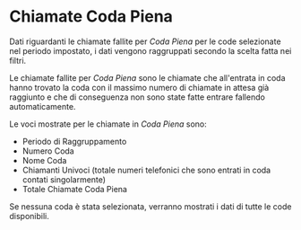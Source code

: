# Chiamate Coda Piena

Dati riguardanti le chiamate fallite per *Coda Piena* per le code selezionate
nel periodo impostato, i dati vengono raggruppati secondo la scelta fatta
nei filtri.

Le chiamate fallite per *Coda Piena* sono le chiamate che all'entrata in 
coda hanno trovato la coda con il massimo numero di chiamate in attesa 
già raggiunto e che di conseguenza non sono state fatte entrare fallendo 
automaticamente.

Le voci mostrate per le chiamate in *Coda Piena* sono:

- Periodo di Raggruppamento
- Numero Coda
- Nome Coda
- Chiamanti Univoci (totale numeri telefonici che sono entrati in coda 
contati singolarmente) 
- Totale Chiamate Coda Piena

Se nessuna coda è stata selezionata, verranno mostrati i dati di tutte
le code disponibili.
